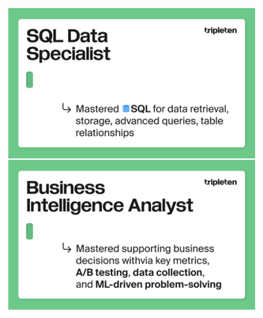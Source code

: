 
<img src="https://github.com/jkoester91/my-portfolio/blob/main/SQL-badge.png?raw=true" width="500" alt="SQL Data Specialist Badge">


<img src="https://github.com/jkoester91/my-portfolio/blob/main/bi_analyst_badge.png?raw=true" width="500" alt="Business Intelligence Analyst Badge">
